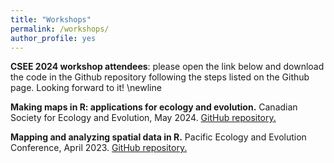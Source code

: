 ```yaml
---
title: "Workshops"
permalink: /workshops/
author_profile: yes
---
```




**CSEE 2024 workshop attendees**: please open the link below and download the code in the Github repository following the steps listed on the Github page. Looking forward to it!
\newline

**Making maps in R: applications for ecology and evolution.** Canadian Society for Ecology and Evolution, May 2024.
[GitHub repository.](https://github.com/wesleygreentree/CSEE2024-R-maps) 

**Mapping and analyzing spatial data in R.** Pacific Ecology and Evolution Conference, April 2023.
[GitHub repository.](https://github.com/wesleygreentree/PEEC2023-R-workshop)


